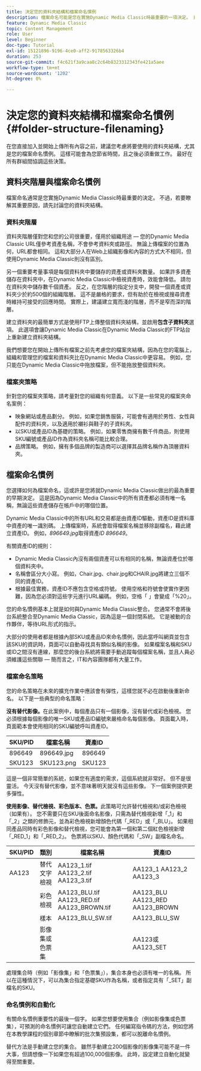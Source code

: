 ```yaml
---
title: 決定您的資料夾結構和檔案命名慣例
description: 檔案命名可能是您在實施Dynamic Media Classic時最重要的一項決定。 資料夾結構也同樣重要。 瞭解為何對您的資料夾結構和檔案名稱採取這種重要和可能的方法。
feature: Dynamic Media Classic
topic: Content Management
role: User
level: Beginner
doc-type: Tutorial
exl-id: 15121896-9196-4ce0-aff2-9178563326b4
duration: 253
source-git-commit: f4c621f3a9caa8c2c64b8323312343fe421a5aee
workflow-type: tm+mt
source-wordcount: '1202'
ht-degree: 0%

---
```


# 決定您的資料夾結構和檔案命名慣例 {#folder-structure-filenaming}

在您直接加入並開始上傳所有內容之前，建議您考慮將要使用的資料夾結構，尤其是您的檔案命名慣例。 這樣可能會為您節省時間，且之後必須重做工作。 最好在所有群組間協調這些決策。

## 資料夾階層與檔案命名慣例

檔案命名通常是您實施Dynamic Media Classic時最重要的決定。 不過，若要瞭解其重要原因，請先討論您的資料夾結構。

### 資料夾階層

資料夾階層僅對您和您的公司很重要，僅用於組織用途 — 您的Dynamic Media Classic URL僅參考資產名稱，不會參考資料夾或路徑。 無論上傳檔案的位置為何，URL都會相同。 這和大部分人在Web上組織影像和內容的方式大不相同，但使用Dynamic Media Classic則沒有區別。

另一個重要考量事項是每個資料夾中要儲存的資產或資料夾數量。 如果許多資產儲存在資料夾中，在Dynamic Media Classic中檢視資產時，效能會降低。 請勿在資料夾中儲存數千個資產。 反之，在您階層的指定分支中，開發一個資產或資料夾少於約500個的組織階層。 這不是嚴格的要求，但有助於在檢視或搜尋資產時維持可接受的回應時間。 實際上，建議建立寬而淺的階層，而不是窄而深的階層。

建立資料夾的最簡單方式是使用FTP上傳整個資料夾結構，並啟用&#x200B;**包含子資料夾**&#x200B;選項。 此選項會讓Dynamic Media Classic在Dynamic Media Classic的FTP站台上重新建立資料夾結構。

我們想要您在開始上傳所有檔案之前先考慮您的檔案夾結構，因為在您的電腦上，組織和管理您的檔案和資料夾比在Dynamic Media Classic中更容易。 例如，您只能在Dynamic Media Classic中拖放檔案，但不能拖放整個資料夾。

### 檔案夾策略

針對您的檔案夾策略，請考量對您的組織有何意義。 以下是一些常見的檔案夾命名案例：

- 映象網站或產品劃分。 例如，如果您銷售服裝，可能會有適用於男性、女性與配件的資料夾，以及適用於襯衫與鞋子的子資料夾。
- 以SKU或產品ID為基礎的策略。 例如，如果零售商擁有數千件商品，則使用SKU編號或產品ID作為資料夾名稱可能比較合理。
- 品牌策略。 例如，擁有多個品牌的製造商可以選擇其品牌名稱作為頂層資料夾。

## 檔案命名慣例

您選擇如何為檔案命名，這或許是您將就Dynamic Media Classic做出的最為重要的早期決定。 這是因為Dynamic Media Classic中的所有資產都必須有唯一名稱，無論這些資產儲存在帳戶中的哪個位置。

Dynamic Media Classic中的所有URL和交易都是由資產ID驅動，資產ID是資料庫中資產的唯一識別碼。 上傳檔案時，系統會取得檔案名稱並移除副檔名，藉此建立資產ID。 例如，_896649.jpg_&#x200B;取得資產&#x200B;_ID 896649_。

有關資產ID的規則：

- Dynamic Media Classic內沒有兩個資產可以有相同的名稱，無論資產位於哪個資料夾中。
- 名稱會區分大小寫。 例如，Chair.jpg、chair.jpg和CHAIR.jpg將建立三個不同的資產ID。
- 根據最佳實務，資產ID不應包含空格或符號。 使用空格和符號會使實作更困難，因為您必須對這些字元進行URL編碼。 例如，空格「 」會變成「%20」。

您的命名慣例基本上就是如何與Dynamic Media Classic整合。 您通常不會將後台系統整合至Dynamic Media Classic，因為這是一個封閉系統。 它是被動的合作夥伴，等待URL形式的指示。

大部分的使用者都是根據內部SKU或產品ID來命名慣例，因此當呼叫網頁並包含該SKU的資訊時，頁面可以自動尋找具有類似名稱的影像。 如果檔案名稱和SKU或ID之間沒有連線，那麼您的後台系統將需要手動追蹤每個檔案名稱，並且人員必須維護這些關聯 — 簡而言之，IT和內容團隊都有大量工作。

### 檔案命名策略

您的命名策略在未來的擴充作業中應該會有彈性，這樣您就不必在啟動後重新命名。 以下是一些典型的命名策略：

**沒有替代影像。**&#x200B;在此案例中，每個產品只有一個影像，沒有替代或彩色檢視。 您必須根據每個影像的唯一SKU或產品ID編號來嚴格命名每個影像。 頁面載入時，頁面範本會使用相同的SKU編號呼叫資產ID。

| SKU/PID | 檔案名稱 | 資產ID |
| ------- | ---------- | -------- |
| 896649 | 896649.jpg | 896649 |
| SKU123 | SKU123.png | SKU123 |

這是一個非常簡單的系統，如果您有適度的需求，這個系統就非常好。 但不是很靈活。 今天沒有替代影像，並不意味著明天就沒有這些影像。 下一個案例提供更多彈性。

**使用影像、替代檢視、彩色版本、色票。**&#x200B;此策略可允許替代檢視和/或彩色檢視（如果有）。 您不需要只在SKU後面命名影像，只需為替代檢視新增「_1」和「_2」之類的修飾元，並為彩色檢視新增顏色代碼「_RED」或「_BLU」。 如果相同產品同時有彩色影像和替代檢視，您可能會為第一個和第二個紅色檢視新增「_RED_1」和「_RED_2」。 色票將以SKU、顏色代碼和「_SW」副檔名命名。

| SKU/PID | 類別 | 檔案名稱 | 資產ID |
| ------- | ----------------------- | ------------------------------------------- | ------------------------------- |
| AA123 | 替代文字檢視 | AA123_1.tif AA123_2.tif AA123_3.tif | AA123_1 AA123_2 AA123_3 |
|         | 彩色檢視 | AA123_BLU.tif AA123_RED.tif AA123_BROWN.tif | AA123_BLU AA123_RED AA123_BROWN |
|         | 樣本 | AA123_BLU_SW.tif | AA123_BLU_SW |
|         | 影像集或色票集 |                                             | AA123或AA123_SET | — |

處理集合時（例如「影像集」和「色票集」），集合本身也必須有唯一的名稱。 所以在這種情況下，可以為集合指定基礎SKU作為名稱，或者指定具有「_SET」副檔名的SKU。

### 命名慣例和自動化

有關命名慣例重要性的最後一個字。 如果您想要使用集合（例如影像集或色票集），可預測的命名慣例可讓您自動建立它們。 任何編寫指令碼的方法，例如您將在本教學課程的個別章節中瞭解的批次集預設集，都可以脫離命名慣例。

替代方法是手動建立您的集合。 雖然手動建立200個影像的影像集可能不是一件大事，但請想像一下如果您有超過100,000個影像。 此時，設定建立自動化就變得至關重要。
